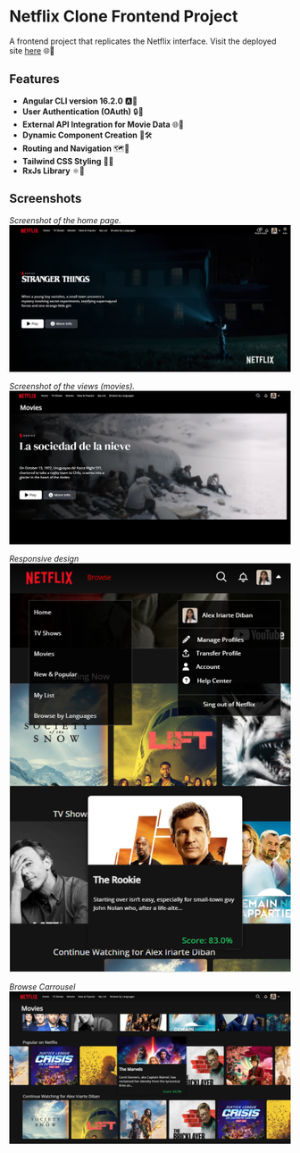 
# Netflix Clone Frontend Project

A frontend project that replicates the Netflix interface. Visit the deployed site [here](https://netflix-clone-adiban.netlify.app/) 🌐🚀

## Features
- **Angular CLI version 16.2.0** 🅰️🔺
- **User Authentication (OAuth)** 🔒🔑
- **External API Integration for Movie Data** 🌐🍿
- **Dynamic Component Creation** 🔄🛠️
- **Routing and Navigation** 🗺️🚀
- **Tailwind CSS Styling** 🌈💨
- **RxJs Library** ⚛️🔄

## Screenshots

*Screenshot of the home page.*
![Home Page](readme_img/HomePage.png)

*Screenshot of the views (movies).*
![Movie Details](readme_img/MoviesPages.png)

*Responsive design*
![Responsive](readme_img/Responsive.png)

*Browse Carrousel*
![Carrousel](readme_img/BrowseMovies.png)



